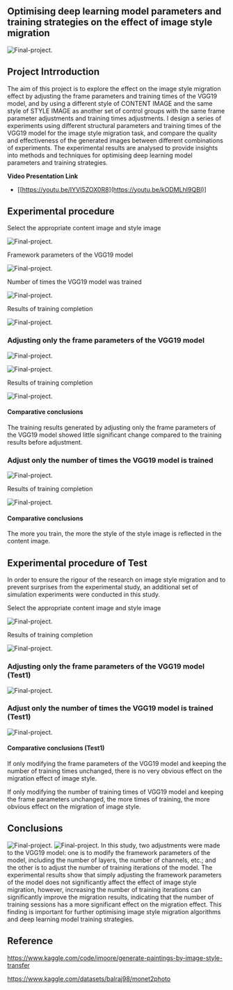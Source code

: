 ## Optimising deep learning model parameters and training strategies on the effect of image style migration

![Final-project](https://github.com/shames9/Coding3-resub/blob/main/Experimental%20data%20and%20screenshots%20of%20results/0001.png).

## Project Intrroduction
The aim of this project is to explore the effect on the image style migration effect by adjusting the frame parameters and training times of the VGG19 model, and by using a different style of CONTENT IMAGE and the same style of STYLE IMAGE as another set of control groups with the same frame parameter adjustments and training times adjustments. I design a series of experiments using different structural parameters and training times of the VGG19 model for the image style migration task, and compare the quality and effectiveness of the generated images between different combinations of experiments. The experimental results are analysed to provide insights into methods and techniques for optimising deep learning model parameters and training strategies.

**Video Presentation Link**
- [[https://youtu.be/IYVI5ZOX0R8](https://youtu.be/kODMLhI9QBI)]

## Experimental procedure
Select the appropriate content image and style image

![Final-project](https://github.com/shames9/Coding3-resub/blob/main/Experimental%20data%20and%20screenshots%20of%20results/1.png).

Framework parameters of the VGG19 model

![Final-project](https://github.com/shames9/Coding3-resub/blob/main/Experimental%20data%20and%20screenshots%20of%20results/001.png).

Number of times the VGG19 model was trained

![Final-project](https://github.com/shames9/Coding3-resub/blob/main/Experimental%20data%20and%20screenshots%20of%20results/01.png).

Results of training completion

![Final-project](https://github.com/shames9/Coding3-resub/blob/main/Experimental%20data%20and%20screenshots%20of%20results/0001.png).

### Adjusting only the frame parameters of the VGG19 model

![Final-project](https://github.com/shames9/Coding3-resub/blob/main/Experimental%20data%20and%20screenshots%20of%20results/02.png).

![Final-project](https://github.com/shames9/Coding3-resub/blob/main/Experimental%20data%20and%20screenshots%20of%20results/002.png).

Results of training completion

![Final-project](https://github.com/shames9/Coding3-resub/blob/main/Experimental%20data%20and%20screenshots%20of%20results/0002.png).

#### Comparative conclusions
The training results generated by adjusting only the frame parameters of the VGG19 model showed little significant change compared to the training results before adjustment.

### Adjust only the number of times the VGG19 model is trained

![Final-project](https://github.com/shames9/Coding3-resub/blob/main/Experimental%20data%20and%20screenshots%20of%20results/03.png).

Results of training completion

![Final-project](https://github.com/shames9/Coding3-resub/blob/main/Experimental%20data%20and%20screenshots%20of%20results/3.png).

#### Comparative conclusions
The more you train, the more the style of the style image is reflected in the content image.

## Experimental procedure of Test
In order to ensure the rigour of the research on image style migration and to prevent surprises from the experimental study, an additional set of simulation experiments were conducted in this study.

Select the appropriate content image and style image

![Final-project](https://github.com/shames9/Coding3-resub/blob/main/Experimental%20data%20and%20screenshots%20of%20results/11.png).

Results of training completion

![Final-project](https://github.com/shames9/Coding3-resub/blob/main/Experimental%20data%20and%20screenshots%20of%20results/111.png).

### Adjusting only the frame parameters of the VGG19 model (Test1)

![Final-project](https://github.com/shames9/Coding3-resub/blob/main/Experimental%20data%20and%20screenshots%20of%20results/112.png).

### Adjust only the number of times the VGG19 model is trained (Test1)

![Final-project](https://github.com/shames9/Coding3-resub/blob/main/Experimental%20data%20and%20screenshots%20of%20results/113.png).

#### Comparative conclusions (Test1)
If only modifying the frame parameters of the VGG19 model and keeping the number of training times unchanged, there is no very obvious effect on the migration effect of image style.

If only modifying the number of training times of VGG19 model and keeping the frame parameters unchanged, the more times of training, the more obvious effect on the migration of image style.

## Conclusions
![Final-project](https://github.com/shames9/Coding3-resub/blob/main/Experimental%20data%20and%20screenshots%20of%20results/2222.png).
![Final-project](https://github.com/shames9/Coding3-resub/blob/main/Experimental%20data%20and%20screenshots%20of%20results/1111.png).
In this study, two adjustments were made to the VGG19 model: one is to modify the framework parameters of the model, including the number of layers, the number of channels, etc.; and the other is to adjust the number of training iterations of the model. The experimental results show that simply adjusting the framework parameters of the model does not significantly affect the effect of image style migration, however, increasing the number of training iterations can significantly improve the migration results, indicating that the number of training sessions has a more significant effect on the migration effect. This finding is important for further optimising image style migration algorithms and deep learning model training strategies.

## Reference

https://www.kaggle.com/code/imoore/generate-paintings-by-image-style-transfer

https://www.kaggle.com/datasets/balraj98/monet2photo
